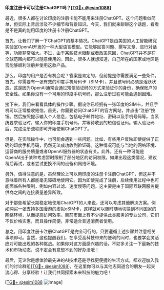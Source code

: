 **印度注册卡可以注册ChatGPT吗？[[TG💪+ @esim1088](https://t.me/s/esim1088)]**

最近，很多人都在讨论印度的注册卡能不能用来注册ChatGPT。这个问题看似简单，但实际上背后涉及不少细节和背景知识。今天，我们就来聊聊这个话题，看看是不是真的能用印度的注册卡注册ChatGPT。

首先，让我们了解一下ChatGPT的基本情况。ChatGPT是由美国的人工智能研究实验室OpenAI开发的一种大型语言模型。它能够回答问题、撰写文章、进行对话等，功能非常强大。不过，由于某些技术限制或者政策原因，ChatGPT并不是在全球范围内都可以随意使用的。因此，很多人就想知道，自己所在的国家或地区是否能够顺利注册并使用这款产品。

那么，印度的用户是否有机会呢？答案是肯定的，但前提是你需要满足一些条件。首先，你需要有一张有效的印度手机号码卡（SIM卡），并且该号码必须是活跃状态。这是因为OpenAI通常会通过短信验证码的方式来验证你的身份，确保账户的安全性。如果你没有一个可用的印度手机号码，那么注册过程可能会遇到困难。

接下来，我们来看看具体的操作步骤。假设你已经拥有一张印度的SIM卡，并且手机可以正常接收短信。首先，你需要访问ChatGPT的官方网站，并点击“注册”按钮。然后按照提示输入个人信息，包括电子邮件地址、密码以及手机号码等。当系统要求验证时，输入你的印度手机号码，并等待收到的短信验证码。输入验证码后，完成注册流程即可开始使用ChatGPT了。

但是，在实际操作中，也可能会遇到一些问题。比如，有些用户反映即使提供了正确的印度手机号码，仍然无法成功收到验证码。这种情况可能与当地的网络环境、运营商的服务质量或者OpenAI服务器的状态有关。此外，还有一种可能是OpenAI出于某种考虑暂时限制了部分地区的访问权限。如果出现这类情况，建议稍后再试，或者尝试更换不同的设备和网络环境。

另外，值得注意的是，虽然理论上可以用印度的注册卡注册ChatGPT，但这并不意味着所有人都能毫无障碍地使用它。因为即使完成了注册，后续使用过程中也可能面临各种限制，例如内容过滤、速度慢等问题。这主要是由于国际互联网服务提供商之间的连接质量差异所致。

对于那些希望长期稳定地使用ChatGPT的人来说，还可以考虑其他解决方案。例如购买一张支持多国漫游的虚拟eSIM卡，这样就可以随时随地切换到不同国家的网络环境，从而提高访问效率。目前市面上有不少提供此类服务的专业公司，它们不仅价格实惠，而且操作简便，非常适合普通消费者使用。

总之，用印度注册卡注册ChatGPT是完全可行的，只要遵循上述步骤并注意相关事项即可。当然，这也提醒我们，在享受高科技带来的便利的同时，也要学会灵活应对可能出现的各种挑战。如果你对这方面感兴趣的话，不妨多关注一下最新的技术和市场动态，说不定会有意想不到的好办法哦！

最后，无论你是想体验最先进的AI技术还是寻找更便捷的生活方式，都欢迎加入我们的讨论群组[[TG💪+ @esim1088](https://t.me/s/esim1088)]，在这里你可以与其他志同道合的朋友一起交流心得、分享经验！让我们共同探索未来科技的魅力吧！

[[TG💪+ @esim1088](https://t.me/s/esim1088) ![Image](https://i.postimg.cc/4NQfJmqS/Snipaste-2025-05-13-00-14-12.png)]